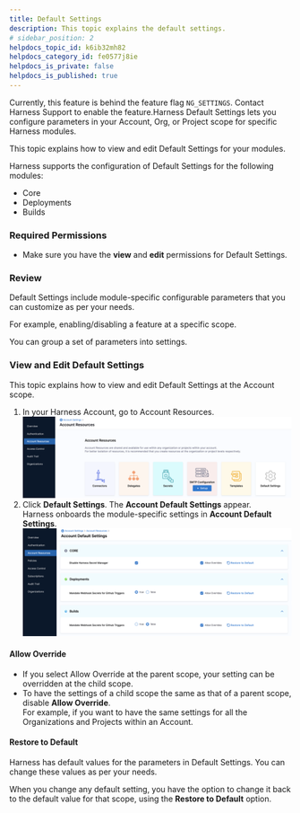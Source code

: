 ```yaml
---
title: Default Settings
description: This topic explains the default settings.
# sidebar_position: 2
helpdocs_topic_id: k6ib32mh82
helpdocs_category_id: fe0577j8ie
helpdocs_is_private: false
helpdocs_is_published: true
---
```


Currently, this feature is behind the feature flag `NG_SETTINGS`. Contact Harness Support to enable the feature.Harness Default Settings lets you configure parameters in your Account, Org, or Project scope for specific Harness modules.

This topic explains how to view and edit Default Settings for your modules.

Harness supports the configuration of Default Settings for the following modules:

* Core
* Deployments
* Builds

### Required Permissions

* Make sure you have the **view** and **edit** permissions for Default Settings.

### Review

Default Settings include module-specific configurable parameters that you can customize as per your needs.

For example, enabling/disabling a feature at a specific scope.

You can group a set of parameters into settings.

### View and Edit Default Settings

This topic explains how to view and edit Default Settings at the Account scope.

1. In your Harness Account, go to Account Resources.![](./static/default-settings-00.png)
2. Click **Default Settings**. The **Account Default Settings** appear.  
Harness onboards the module-specific settings in **Account Default Settings**.![](./static/default-settings-01.png)

#### Allow Override

* If you select Allow Override at the parent scope, your setting can be overridden at the child scope.​
* To have the settings of a child scope the same as that of a parent scope, disable **Allow Override**.  
For example, if you want to have the same settings for all the Organizations and Projects within an Account.

#### Restore to Default

Harness has default values for the parameters in Default Settings. You can change these values as per your needs.

When you change any default setting, you have the option to change it back to the default value for that scope, using the **Restore to Default** option.

